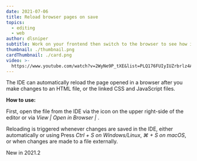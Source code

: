 ```yaml
---
date: 2021-07-06
title: Reload browser pages on save
topics:
  - editing
  - web
author: dlsniper
subtitle: Work on your frontend then switch to the browser to see how it looks like
thumbnail: ./thumbnail.png
cardThumbnail: ./card.png
video: >-
  https://www.youtube.com/watch?v=2WyNe9P_tXE&list=PLQ176FUIyIUZrbrlz4AY1V8VzBJKZyVlW&index=88
---
```


The IDE can automatically reload the page opened in a browser after you make changes to an HTML file, or the linked CSS and JavaScript files.

**How to use:**

First, open the file from the IDE via the icon on the upper right-side of the editor or via _View | Open in Browser | <browser name>_.

Reloading is triggered whenever changes are saved in the IDE, either automatically or using Press _Ctrl + S on Windows/Linux_, _⌘ + S on macOS_, or when changes are made to a file externally.

<span class="tag is-rounded">New in 2021.2</span>

